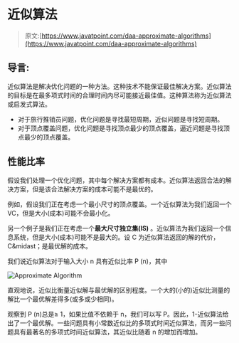 # 近似算法

> 原文:[https://www.javatpoint.com/daa-approximate-algorithms](https://www.javatpoint.com/daa-approximate-algorithms)

## 导言:

近似算法是解决优化问题的一种方法。这种技术不能保证最佳解决方案。近似算法的目标是在最多项式时间的合理时间内尽可能接近最佳值。这种算法称为近似算法或启发式算法。

*   对于旅行推销员问题，优化问题是寻找最短周期，近似问题是寻找短周期。
*   对于顶点覆盖问题，优化问题是寻找顶点最少的顶点覆盖，逼近问题是寻找顶点最少的顶点覆盖。

## 性能比率

假设我们处理一个优化问题，其中每个解决方案都有成本。近似算法返回合法的解决方案，但是该合法解决方案的成本可能不是最优的。

例如，假设我们正在考虑一个最小尺寸的顶点覆盖。一个近似算法为我们返回一个 VC，但是大小(成本)可能不会最小化。

另一个例子是我们正在考虑一个**最大尺寸独立集(IS)** 。近似算法为我们返回一个信息系统，但是大小(成本)可能不是最大的。设 C 为近似算法返回的解的代价，C&midast；是最优解的成本。

我们说近似算法对于输入大小 n 具有近似比率 P (n)，其中

![Approximate Algorithm](../Images/c82e404aa9e04ae442246d81889d7261.png)

直观地说，近似比衡量近似解与最优解的区别程度。一个大的(小的)近似比测量的解比一个最优解差得多(或多或少相同)。

观察到 P (n)总是≥ 1，如果比值不依赖于 n，我们可以写 P。因此，1-近似算法给出了一个最优解。一些问题具有小常数近似比的多项式时间近似算法，而另一些问题具有最著名的多项式时间近似算法，其近似比随着 n 的增加而增加。